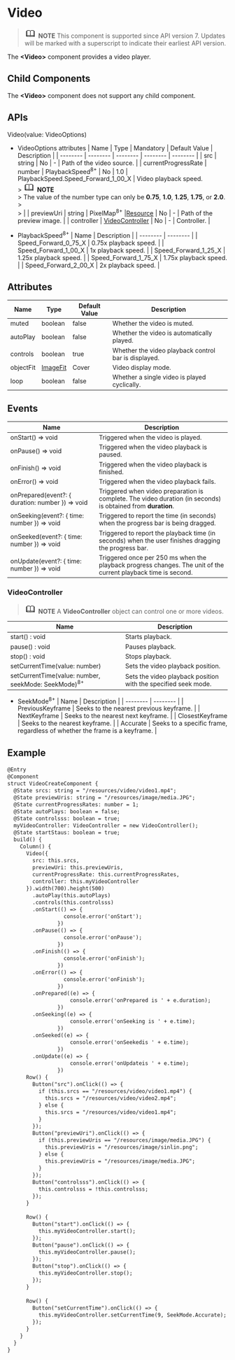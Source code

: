 # Video


> ![icon-note.gif](public_sys-resources/icon-note.gif) **NOTE**
> This component is supported since API version 7. Updates will be marked with a superscript to indicate their earliest API version.


The **&lt;Video&gt;** component provides a video player.


## Child Components

The **&lt;Video&gt;** component does not support any child component.


## APIs

Video(value: VideoOptions)

- VideoOptions attributes
    | Name | Type | Mandatory | Default Value | Description |
  | -------- | -------- | -------- | -------- | -------- |
  | src | string | No | - | Path of the video source. |
  | currentProgressRate | number \| PlaybackSpeed<sup>8+</sup> | No | 1.0 \| PlaybackSpeed.Speed_Forward_1_00_X | Video playback speed.<br/>> ![icon-note.gif](public_sys-resources/icon-note.gif) **NOTE**<br/>> The value of the number type can only be **0.75**, **1.0**, **1.25**, **1.75**, or **2.0**.<br/>> <br/>>  |
  | previewUri | string \| PixelMap<sup>8+</sup> \|[Resource](../../ui/ts-types.md#Resource-Type) | No | - | Path of the preview image. |
  | controller | [VideoController](#videocontroller) | No | - | Controller. |


- PlaybackSpeed<sup>8+</sup>
    | Name | Description |
  | -------- | -------- |
  | Speed_Forward_0_75_X | 0.75x playback speed. |
  | Speed_Forward_1_00_X | 1x playback speed. |
  | Speed_Forward_1_25_X | 1.25x playback speed. |
  | Speed_Forward_1_75_X | 1.75x playback speed. |
  | Speed_Forward_2_00_X | 2x playback speed. |


## Attributes

| Name | Type | Default Value | Description |
| -------- | -------- | -------- | -------- |
| muted | boolean | false | Whether the video is muted. |
| autoPlay | boolean | false | Whether the video is automatically played. |
| controls | boolean | true | Whether the video playback control bar is displayed. |
| objectFit | [ImageFit](ts-basic-components-image.md) | Cover | Video display mode. |
| loop | boolean | false | Whether a single video is played cyclically. |


## Events

| Name | Description |
| -------- | -------- |
| onStart() =&gt; void | Triggered when the video is played. |
| onPause() =&gt; void | Triggered when the video playback is paused. |
| onFinish() =&gt; void | Triggered when the video playback is finished. |
| onError() =&gt; void | Triggered when the video playback fails. |
| onPrepared(event?: { duration: number }) =&gt; void | Triggered when video preparation is complete. The video duration (in seconds) is obtained from **duration**. |
| onSeeking(event?: { time: number }) =&gt; void | Triggered to report the time (in seconds) when the progress bar is being dragged. |
| onSeeked(event?: { time: number }) =&gt; void | Triggered to report the playback time (in seconds) when the user finishes dragging the progress bar. |
| onUpdate(event?: { time: number }) =&gt; void | Triggered once per 250 ms when the playback progress changes. The unit of the current playback time is second. |


### VideoController

> ![icon-note.gif](public_sys-resources/icon-note.gif) **NOTE**
> A **VideoController** object can control one or more videos.

| Name | Description |
| -------- | -------- |
| start() : void | Starts playback. |
| pause() : void | Pauses playback. |
| stop() : void | Stops playback. |
| setCurrentTime(value: number) | Sets the video playback position. |
| setCurrentTime(value: number, seekMode: SeekMode)<sup>8+</sup> | Sets the video playback position with the specified seek mode. |

- SeekMode<sup>8+</sup>
    | Name | Description |
  | -------- | -------- |
  | PreviousKeyframe | Seeks to the nearest previous keyframe. |
  | NextKeyframe | Seeks to the nearest next keyframe. |
  | ClosestKeyframe | Seeks to the nearest keyframe. |
  | Accurate | Seeks to a specific frame, regardless of whether the frame is a keyframe. |


## Example


```
@Entry
@Component
struct VideoCreateComponent {
  @State srcs: string = "/resources/video/video1.mp4";
  @State previewUris: string = "/resources/image/media.JPG";
  @State currentProgressRates: number = 1;
  @State autoPlays: boolean = false;
  @State controlsss: boolean = true;
  myVideoController: VideoController = new VideoController();
  @State startStaus: boolean = true;
  build() {
    Column() {
      Video({
        src: this.srcs,
        previewUri: this.previewUris, 
        currentProgressRate: this.currentProgressRates,
        controller: this.myVideoController
      }).width(700).height(500)
        .autoPlay(this.autoPlays)
        .controls(this.controlsss)
        .onStart(() => {
                  console.error('onStart');
                })
        .onPause(() => {
                  console.error('onPause');
                })
        .onFinish(() => {
                  console.error('onFinish');
                })
        .onError(() => {
                  console.error('onFinish');
                })
        .onPrepared((e) => {
                    console.error('onPrepared is ' + e.duration);
                })
        .onSeeking((e) => {
                    console.error('onSeeking is ' + e.time);
                })
        .onSeeked((e) => {
                    console.error('onSeekedis ' + e.time);
                })
        .onUpdate((e) => {
                    console.error('onUpdateis ' + e.time);
                })
      Row() {
        Button("src").onClick(() => {
          if (this.srcs == "/resources/video/video1.mp4") {
            this.srcs = "/resources/video/video2.mp4";
          } else {
            this.srcs = "/resources/video/video1.mp4";
          }
        });
        Button("previewUri").onClick(() => {
          if (this.previewUris == "/resources/image/media.JPG") {
            this.previewUris = "/resources/image/sinlin.png";
          } else {
            this.previewUris = "/resources/image/media.JPG";
          }
        });
        Button("controlsss").onClick(() => {
          this.controlsss = !this.controlsss;
        });
      }

      Row() {
        Button("start").onClick(() => {
          this.myVideoController.start();
        });
        Button("pause").onClick(() => {
          this.myVideoController.pause();
        });
        Button("stop").onClick(() => {
          this.myVideoController.stop();
        });
      }

      Row() {
        Button("setCurrentTime").onClick(() => {
          this.myVideoController.setCurrentTime(9, SeekMode.Accurate);
        });
      }
    }
  }
}
```
